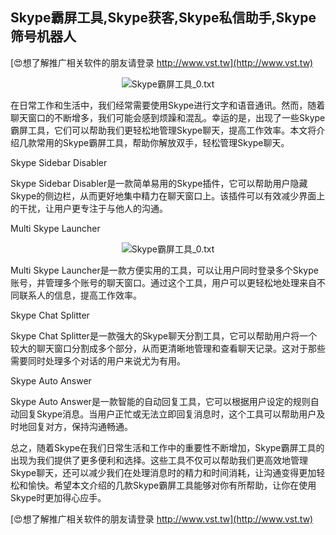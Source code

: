 ## **Skype霸屏工具,Skype获客,Skype私信助手,Skype筛号机器人**

[😍想了解推广相关软件的朋友请登录 http://www.vst.tw](http://www.vst.tw)

 <center><img src="https://vst.tw/MP4/tuiguang/png/5.png" alt="Skype霸屏工具_0.txt"></center>

在日常工作和生活中，我们经常需要使用Skype进行文字和语音通讯。然而，随着聊天窗口的不断增多，我们可能会感到烦躁和混乱。幸运的是，出现了一些Skype霸屏工具，它们可以帮助我们更轻松地管理Skype聊天，提高工作效率。本文将介绍几款常用的Skype霸屏工具，帮助你解放双手，轻松管理Skype聊天。

Skype Sidebar Disabler

Skype Sidebar Disabler是一款简单易用的Skype插件，它可以帮助用户隐藏Skype的侧边栏，从而更好地集中精力在聊天窗口上。该插件可以有效减少界面上的干扰，让用户更专注于与他人的沟通。

Multi Skype Launcher

 <center><img src="https://vst.tw/MP4/tuiguang/png/6.png" alt="Skype霸屏工具_0.txt"></center>

Multi Skype Launcher是一款方便实用的工具，可以让用户同时登录多个Skype账号，并管理多个账号的聊天窗口。通过这个工具，用户可以更轻松地处理来自不同联系人的信息，提高工作效率。

Skype Chat Splitter

Skype Chat Splitter是一款强大的Skype聊天分割工具，它可以帮助用户将一个较大的聊天窗口分割成多个部分，从而更清晰地管理和查看聊天记录。这对于那些需要同时处理多个对话的用户来说尤为有用。

Skype Auto Answer

Skype Auto Answer是一款智能的自动回复工具，它可以根据用户设定的规则自动回复Skype消息。当用户正忙或无法立即回复消息时，这个工具可以帮助用户及时地回复对方，保持沟通畅通。

总之，随着Skype在我们日常生活和工作中的重要性不断增加，Skype霸屏工具的出现为我们提供了更多便利和选择。这些工具不仅可以帮助我们更高效地管理Skype聊天，还可以减少我们在处理消息时的精力和时间消耗，让沟通变得更加轻松和愉快。希望本文介绍的几款Skype霸屏工具能够对你有所帮助，让你在使用Skype时更加得心应手。

[😍想了解推广相关软件的朋友请登录 http://www.vst.tw](http://www.vst.tw)




